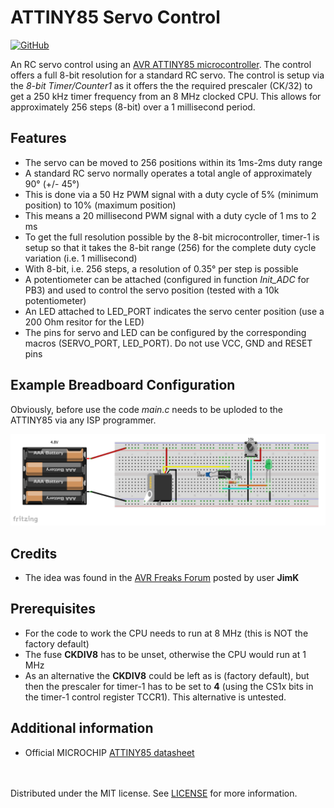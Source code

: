 
# ATTINY85 Servo Control

[![GitHub](https://img.shields.io/github/license/mashape/apistatus.svg)](https://en.wikipedia.org/wiki/MIT_License)

An RC servo control using an [AVR ATTINY85 microcontroller](https://www.microchip.com/wwwproducts/en/ATtiny85). The control offers a full 8-bit resolution for a standard RC servo. The control is setup via the *8-bit Timer/Counter1* as it offers the the required prescaler (CK/32) to get a 250 kHz timer frequency from an 8 MHz clocked CPU. This allows for approximately 256 steps (8-bit) over a 1 millisecond period.

## Features
 - The servo can be moved to 256 positions within its 1ms-2ms duty range
 - A standard RC servo normally operates a total angle of approximately 90° (+/- 45°)
 - This is done via a 50 Hz PWM signal with a duty cycle of 5% (minimum position) to 10% (maximum position)
 - This means a 20 millisecond PWM signal with a duty cycle of 1 ms to 2 ms
 - To get the full resolution possible by the 8-bit microcontroller, timer-1 is setup so that it takes the 8-bit range (256) for the complete duty cycle variation (i.e. 1 millisecond)
 - With 8-bit, i.e. 256 steps, a resolution of 0.35° per step is possible
 - A potentiometer can be attached (configured in function *Init_ADC* for PB3) and used to control the servo position (tested with a 10k potentiometer)
 - An LED attached to LED_PORT indicates the servo center position (use a 200 Ohm resitor for the LED)
 - The pins for servo and LED can be configured by the corresponding macros (SERVO_PORT, LED_PORT). Do not use VCC, GND and RESET pins

## Example Breadboard Configuration

Obviously, before use the code *main.c* needs to be uploded to the ATTINY85 via any ISP programmer.

![](images/Fritzing_Layout_1.png)

## Credits
 - The idea was found in the [AVR Freaks Forum](https://www.avrfreaks.net/comment/810846#comment-810846) posted by user **JimK**

## Prerequisites
 - For the code to work the CPU needs to run at 8 MHz (this is NOT the factory default)
 - The fuse **CKDIV8** has to be unset, otherwise the CPU would run at 1 MHz
 - As an alternative the **CKDIV8** could be left as is (factory default), but then the prescaler for timer-1 has to be set to **4** (using the CS1x bits in the timer-1 control register TCCR1). This alternative is untested.

 ## Additional information
 - Official MICROCHIP [ATTINY85 datasheet](http://ww1.microchip.com/downloads/en/DeviceDoc/Atmel-2586-AVR-8-bit-Microcontroller-ATtiny25-ATtiny45-ATtiny85_Datasheet.pdf)

<br></br>
Distributed under the MIT license. See [LICENSE](https://github.com/chiefenne/ATTINY85-Servo-Control/blob/master/LICENSE) for more information.


